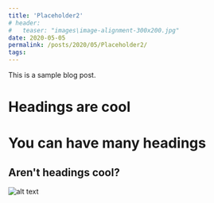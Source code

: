 ```yaml
---
title: 'Placeholder2'
# header:
#   teaser: "images\image-alignment-300x200.jpg"
date: 2020-05-05
permalink: /posts/2020/05/Placeholder2/
tags:
---
```


This is a sample blog post. 

Headings are cool
======

You can have many headings
======

Aren't headings cool?
------

![alt text](https://hhpp.github.io/images/foo-bar-identity-th.jpg "Test image")